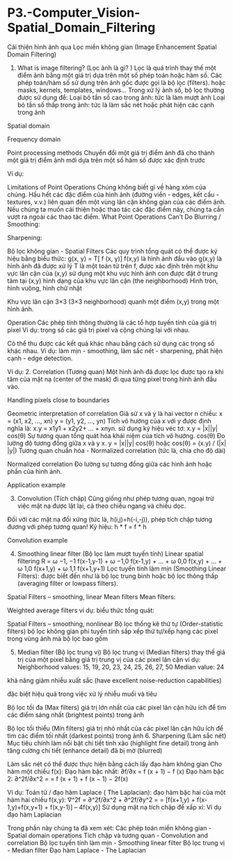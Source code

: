 # P3.-Computer_Vision-Spatial_Domain_Filtering

Cải thiện hình ảnh qua Lọc miền không gian
(Image Enhancement Spatial Domain Filtering)
1. What is image filtering? (Lọc ảnh là gì? )
Lọc là quá trình thay thế một điểm ảnh bằng một giá trị dựa trên một số phép toán hoặc hàm số.
Các phép toán/hàm số sử dụng trên ảnh gốc được gọi là bộ lọc (filters).
hoặc masks, kernels, templates, windows...
Trong xử lý ảnh số, bộ lọc thường được sử dụng để:
Loại bỏ tần số cao trong ảnh: tức là làm mượt ảnh
Loại bỏ tần số thấp trong ảnh: tức là làm sắc nét hoặc phát hiện các cạnh trong ảnh


Spatial domain

Frequency domain



Point processing methods
Chuyển đổi một giá trị điểm ảnh đã cho thành một giá trị điểm ảnh mới dựa trên một số hàm số được xác định trước



Ví dụ:

Limitations of Point Operations
Chúng không biết gì về hàng xóm của chúng.
Hầu hết các đặc điểm của hình ảnh (đường viền - edges, kết cấu - textures, v.v.) liên quan đến một vùng lân cận không gian của các điểm ảnh.
Nếu chúng ta muốn cải thiện hoặc thao tác các đặc điểm này, chúng ta cần vượt ra ngoài các thao tác điểm.
What Point Operations Can’t Do
Blurring / Smoothing:


Sharpening:

Bộ lọc không gian - Spatial Filters
Các quy trình tổng quát có thể được ký hiệu bằng biểu thức: 
g(x, y) = T[ f (x, y)]
f(x,y) là hình ảnh đầu vào
g(x,y) là hình ảnh đã được xử lý
T là một toán tử trên f, được xác định trên một khu vực lân cận của (x,y)
sử dụng một khu vực hình ảnh con được đặt ở trung tâm tại (x,y)
hình dạng của khu vực lân cận (the neighborhood)
Hình tròn, hình vuông, hình chữ nhật

Khu vực lân cận 3×3 (3×3 neighborhood) quanh một điểm (x,y) trong một hình ảnh.


Operation
Các phép tính thông thường là các tổ hợp tuyến tính của giá trị pixel
Ví dụ: trọng số các giá trị pixel và cộng chúng lại với nhau.

Có thể thu được các kết quả khác nhau bằng cách sử dụng các trọng số khác nhau.
Ví dụ: làm mịn - smoothing, làm sắc nét - sharpening, phát hiện cạnh - edge detection.

Ví dụ: 
2. Correlation (Tương quan)
Một hình ảnh đã được lọc được tạo ra khi tâm của mặt nạ (center of the mask) đi qua từng pixel trong hình ảnh đầu vào.

Handling pixels close to boundaries

Geometric interpretation of correlation
Giả sử x và y là hai vector n chiều: x = (x1, x2, ..., xn) y = (y1, y2, ..., yn)
Tích vô hướng của x với y được định nghĩa là: x.y = x1y1 + x2y2+ ... + xnyn. sử dụng ký hiệu véc tơ: x.y = |x||y| cos(θ)
Sự tương quan tổng quát hóa khái niệm của tích vô hướng.
cos(θ) Đo lường độ tương đồng giữa x và y
x. y = |x||y| cos(θ) hoặc cos(θ) = (x.y) / (|x| |y|)
Tương quan chuẩn hóa - Normalized correlation (tức là, chia cho độ dài)

Normalized correlation
Đo lường sự tương đồng giữa các hình ảnh hoặc phần của hình ảnh.

Application example

3. Convolution (Tích chập)
Cũng giống như phép tương quan, ngoại trừ việc mặt nạ được lật lại, cả theo chiều ngang và chiều dọc.

Đối với các mặt nạ đối xứng (tức là, h(i,j)=h(-i,-j)), phép tích chập tương đương với phép tương quan! Ký hiệu: h * f = f * h

Convolution example



4. Smoothing linear filter (Bộ lọc làm mượt tuyến tính)
Linear spatial filtering
R = ω −1, −1 f(x-1,y-1) + ω −1,0 f(x-1,y) + … + ω 0,0 f(x,y) + ... + ω 1,0 f(x+1,y) + ω 1,1 f(x+1,y+1)
Lọc tuyến tính làm mịn (Smoothing Linear Filters): được biết đến như là bộ lọc trung bình hoặc bộ lọc thông thấp (averaging filter or lowpass filters).


Spatial Filters – smoothing, linear
Mean filters
Mean filters: 

Weighted average filters
ví dụ: 
biểu thức tổng quát: 


Spatial Filters – smoothing, nonlinear
Bộ lọc thống kê thứ tự (Order-statistic filters)
bộ lọc không gian phi tuyến tính
sắp xếp thứ tự/xếp hạng các pixel trong vùng ảnh mà bộ lọc bao gồm

5. Median filter (Bộ lọc trung vị)
Bộ lọc trung vị (Median filters)
thay thế giá trị của một pixel bằng giá trị trung vị của các pixel lân cận
ví dụ: Neighborhood values: 15, 19, 20, 23, 24, 25, 26, 27, 50 Median value: 24


khả năng giảm nhiễu xuất sắc (have excellent noise-reduction capabilities)


đặc biệt hiệu quả trong việc xử lý nhiễu muối và tiêu


Bộ lọc tối đa (Max filters)
giá trị lớn nhất của các pixel lân cận
hữu ích để tìm các điểm sáng nhất (brightest points) trong ảnh

Bộ lọc tối thiểu (Min filters)
giá trị nhỏ nhất của các pixel lân cận
hữu ích để tìm các điểm tối nhất (darkest points) trong ảnh
6. Sharpening (Làm sắc nét)
Mục tiêu chính
làm nổi bật chi tiết tinh xảo (highlight fine detail) trong ảnh
tăng cường chi tiết (enhance detail) đã bị mờ (blurred)

Làm sắc nét có thể được thực hiện bằng cách lấy đạo hàm không gian
Cho hàm một chiều f(x):
Đạo hàm bậc nhất: ∂f/∂x = f (x + 1) − f (x)
Đạo hàm bậc 2: ∂^2f/∂x^2 = = f (x + 1) + f (x − 1) − 2f(x)

Ví dụ: 
Toán tử / đạo hàm Laplace ( The Laplacian): đạo hàm bậc hai của một hàm hai chiều f(x,y): ∇^2f = ∂^2f/∂x^2 + ∂^2f/∂y^2 = = [f(x+1,y) + f(x-1,y)+f(x,y+1) + f(x,y-1)] – 4f(x,y)]
Sử dụng mặt nạ tích chập để xấp xỉ: 
Ví dụ đạo hàm Laplacian



Trong phần này chúng ta đã xem xét:
Các phép toán miền không gian - Spatial domain operations
Tích chập và tương quan - Convolution and correlation
Bộ lọc tuyến tính làm mịn - Smoothing linear filter
Bộ lọc trung vị - Median filter
Đạo hàm Laplace - The Laplacian


